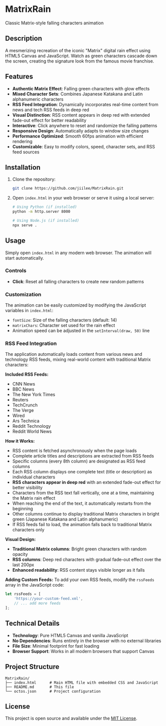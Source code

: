 # MatrixRain
Classic Matrix-style falling characters animation

## Description
A mesmerizing recreation of the iconic "Matrix" digital rain effect using HTML5 Canvas and JavaScript. Watch as green characters cascade down the screen, creating the signature look from the famous movie franchise.

## Features
- **Authentic Matrix Effect**: Falling green characters with glow effects
- **Mixed Character Sets**: Combines Japanese Katakana and Latin alphanumeric characters
- **RSS Feed Integration**: Dynamically incorporates real-time content from news and tech RSS feeds in deep red
- **Visual Distinction**: RSS content appears in deep red with extended fade-out effect for better readability
- **Interactive**: Click anywhere to reset and randomize the falling patterns
- **Responsive Design**: Automatically adapts to window size changes
- **Performance Optimized**: Smooth 60fps animation with efficient rendering
- **Customizable**: Easy to modify colors, speed, character sets, and RSS feed sources

## Installation
1. Clone the repository:
   ```bash
   git clone https://github.com/jiilee/MatrixRain.git
   ```

2. Open `index.html` in your web browser or serve it using a local server:
   ```bash
   # Using Python (if installed)
   python -m http.server 8000

   # Using Node.js (if installed)
   npx serve .
   ```

## Usage
Simply open `index.html` in any modern web browser. The animation will start automatically.

### Controls
- **Click**: Reset all falling characters to create new random patterns

### Customization
The animation can be easily customized by modifying the JavaScript variables in `index.html`:
- `fontSize`: Size of the falling characters (default: 14)
- `matrixChars`: Character set used for the rain effect
- Animation speed can be adjusted in the `setInterval(draw, 50)` line

### RSS Feed Integration
The application automatically loads content from various news and technology RSS feeds, mixing real-world content with traditional Matrix characters:

**Included RSS Feeds:**
- CNN News
- BBC News
- The New York Times
- Reuters
- TechCrunch
- The Verge
- Wired
- Ars Technica
- Reddit Technology
- Reddit World News

**How it Works:**
- RSS content is fetched asynchronously when the page loads
- Complete article titles and descriptions are extracted from RSS feeds
- Specific columns (every 8th column) are designated as RSS feed columns
- Each RSS column displays one complete text (title or description) as individual characters
- **RSS characters appear in deep red** with an extended fade-out effect for better visibility
- Characters from the RSS text fall vertically, one at a time, maintaining the Matrix rain effect
- When reaching the end of the text, it automatically restarts from the beginning
- Other columns continue to display traditional Matrix characters in bright green (Japanese Katakana and Latin alphanumeric)
- If RSS feeds fail to load, the animation falls back to traditional Matrix characters only

**Visual Design:**
- **Traditional Matrix columns**: Bright green characters with random opacity
- **RSS columns**: Deep red characters with gradual fade-out effect over the last 200px
- **Enhanced readability**: RSS content stays visible longer as it falls

**Adding Custom Feeds:**
To add your own RSS feeds, modify the `rssFeeds` array in the JavaScript code:
```javascript
let rssFeeds = [
    'https://your-custom-feed.xml',
    // ... add more feeds
];
```

## Technical Details
- **Technology**: Pure HTML5 Canvas and vanilla JavaScript
- **No Dependencies**: Runs entirely in the browser with no external libraries
- **File Size**: Minimal footprint for fast loading
- **Browser Support**: Works in all modern browsers that support Canvas

## Project Structure
```
MatrixRain/
├── index.html      # Main HTML file with embedded CSS and JavaScript
├── README.md       # This file
└── octos.json      # Project configuration
```

## License
This project is open source and available under the [MIT License](LICENSE).
